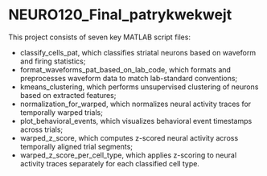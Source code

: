 # NEURO120_Final_patrykwekwejt
This project consists of seven key MATLAB script files:
- classify_cells_pat, which classifies striatal neurons based on waveform and firing statistics;
- format_waveforms_pat_based_on_lab_code, which formats and preprocesses waveform data to match lab-standard conventions;
- kmeans_clustering, which performs unsupervised clustering of neurons based on extracted features;
- normalization_for_warped, which normalizes neural activity traces for temporally warped trials;
- plot_behavioral_events, which visualizes behavioral event timestamps across trials;
- warped_z_score, which computes z-scored neural activity across temporally aligned trial segments;
- warped_z_score_per_cell_type, which applies z-scoring to neural activity traces separately for each classified cell type.
